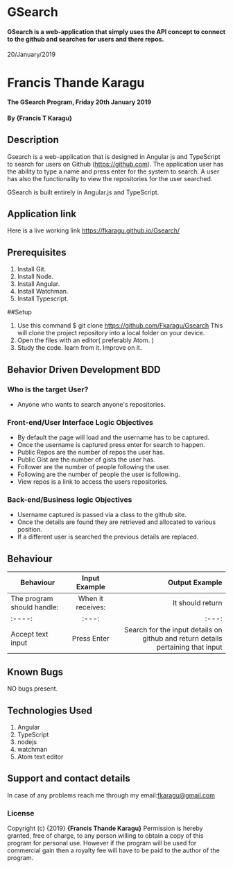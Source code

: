 # GSearch

#### GSearch is a web-application that simply uses the API concept to connect to the github and searches for users and there repos.

 20/January/2019

# Francis Thande Karagu
#### The GSearch Program, Friday 20th January 2019
#### By **{Francis T Karagu}**


## Description

Gsearch is a web-application that is designed in Angular js and TypeScript to search for users on Github (https://github.com). The application user has the ability to type a name and press enter for the system to search. A user has also the functionality to view the repositories for the user searched.

GSearch is built entirely in Angular.js and TypeScript.

## Application link
Here is a live working link https://fkaragu.github.io/Gsearch/

## Prerequisites

1.  Install Git.
2.  Install Node.
3.  Install Angular.
4.  Install Watchman.
5.  Install Typescript.

##Setup

1.  Use this command $ git clone <https://github.com/Fkaragu/Gsearch> This will clone the project repository into a local folder on your device.
2.  Open the files with an editor( preferably Atom. )
3.  Study the code. learn from it. Improve on it.

## Behavior Driven Development BDD
### Who is the target User?
* Anyone who wants to search anyone's repositories.

### Front-end/User Interface Logic Objectives
* By default the page will load and the username has to be captured.
* Once the username is captured press enter for search to happen.
* Public Repos are the number of repos the user has.
* Public Gist are the number of gists the user has.
* Follower are the number of people following the user.
* Following are the number of people the user is following.
* View repos is a link to access the users repositories.

### Back-end/Business logic Objectives
* Username captured is passed via a class to the github site.
* Once the details are found they are retrieved and allocated to various position.
* If a different user is searched the previous details are replaced.


## Behaviour
| Behaviour                              | Input Example     | Output Example    |
|----               | :---:             |---: |
| The program should handle:    | When it receives:     | It should return  |                             
|:----:               | :---:             |:---: |
| Accept text input             | Press Enter          | Search for the input details on github and return details pertaining that input              |

## Known Bugs

   NO bugs present.

## Technologies Used

1.  Angular
2.  TypeScript
3.  nodejs
4.  watchman
5.  Atom text editor


## Support and contact details
In case of any problems reach me through my email:fkaragu@gmail.com

### License
Copyright (c) {2019} **{Francis Thande Karagu}**
Permission is hereby granted, free of charge, to any person willing to obtain a copy of this program for personal use. However if the program will be used for commercial gain then a royalty fee will have to be paid to the author of the program.
